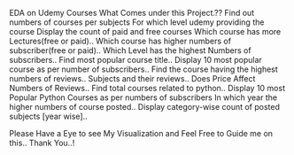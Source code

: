 EDA on Udemy Courses 
What Comes under this Project.??
Find out numbers of courses per subjects
For which level udemy providing the course
Display the count of paid and free courses
Which course has more Lectures(free or paid)..
Which course has higher numbers of subscriber(free or paid)..
Which Level has the highest Numbers of subscribers..
Find most popular course title..
Display 10 most popular course as per number of subscribers..
Find the course having the highest numbers of reviews..
Subjects and their reviews..
Does Price Affect Numbers of Reviews..
Find total courses related to python..
Display 10 most Popular Python Courses as per numbers of subscribers
In which year the higher numbers of course posted..
Display category-wise count of posted subjects [year wise]..

Please Have a Eye to see My Visualization and Feel Free to Guide me on this..
Thank You..!
